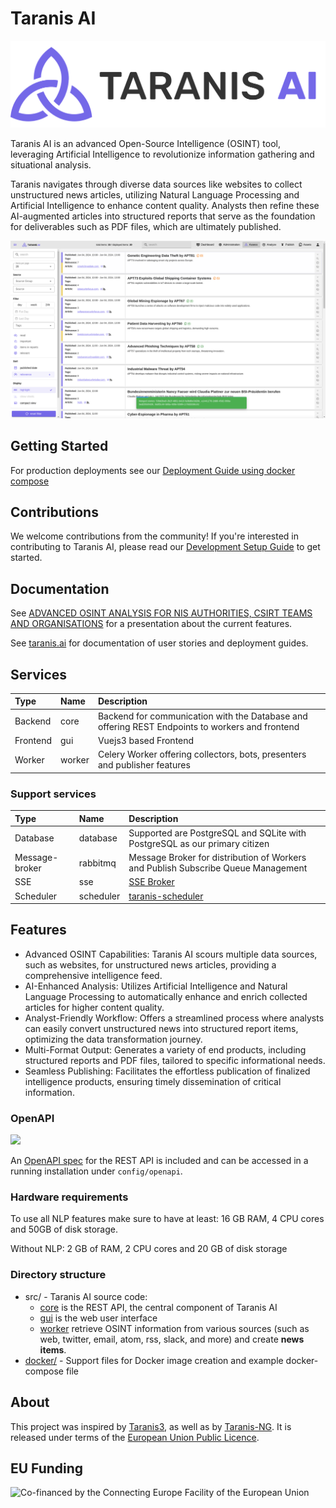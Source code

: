 # Taranis AI

![Logo](./resources/images/logo.svg)

Taranis AI is an advanced Open-Source Intelligence (OSINT) tool, leveraging Artificial Intelligence to revolutionize information gathering and situational analysis.

Taranis navigates through diverse data sources like websites to collect unstructured news articles, utilizing Natural Language Processing and Artificial Intelligence to enhance content quality.
Analysts then refine these AI-augmented articles into structured reports that serve as the foundation for deliverables such as PDF files, which are ultimately published.

![Screenshot](./resources/images/screenshot.png)

## Getting Started

For production deployments see our [Deployment Guide using docker compose](https://taranis.ai/docs/getting-started/deployment/)

## Contributions

We welcome contributions from the community! If you're interested in contributing to Taranis AI, please read our [Development Setup Guide](./docker/dev/README.md) to get started.

## Documentation

See [ADVANCED OSINT ANALYSIS FOR NIS AUTHORITIES, CSIRT TEAMS AND ORGANISATIONS](./doc/2023_IKTSichKonf_AWAKE_v3.pdf) for a presentation about the current features.

See [taranis.ai](https://taranis.ai/docs/) for documentation of user stories and deployment guides.

## Services

| Type      | Name      | Description                           |
| :-------- | :-------- | :------------------------------------ |
| Backend   | core      | Backend for communication with the Database and offering REST Endpoints to workers and frontend |
| Frontend  | gui       | Vuejs3 based Frontend |
| Worker    | worker    | Celery Worker offering collectors, bots, presenters and publisher features |

### Support services

| Type            | Name                 | Description                           |
| :-------------- | :------------------- | :------------------------------------ |
| Database        | database             | Supported are PostgreSQL and SQLite with PostgreSQL as our primary citizen |
| Message-broker  | rabbitmq             | Message Broker for distribution of Workers and Publish Subscribe Queue Management |
| SSE             | sse                  | [SSE Broker](https://github.com/taranis-ai/sse-broker) |
| Scheduler       | scheduler            | [taranis-scheduler](https://github.com/taranis-ai/taranis-scheduler) |

## Features

* Advanced OSINT Capabilities: Taranis AI scours multiple data sources, such as websites, for unstructured news articles, providing a comprehensive intelligence feed.
* AI-Enhanced Analysis: Utilizes Artificial Intelligence and Natural Language Processing to automatically enhance and enrich collected articles for higher content quality.
* Analyst-Friendly Workflow: Offers a streamlined process where analysts can easily convert unstructured news into structured report items, optimizing the data transformation journey.
* Multi-Format Output: Generates a variety of end products, including structured reports and PDF files, tailored to specific informational needs.
* Seamless Publishing: Facilitates the effortless publication of finalized intelligence products, ensuring timely dissemination of critical information.

### OpenAPI

<img src="https://validator.swagger.io/validator?url=https://raw.githubusercontent.com/taranis-ai/taranis-ai/master/src/core/core/static/openapi3_1.yaml">

An [OpenAPI spec](./src/core/core/static/openapi3_1.yaml) for the REST API is included and can be accessed in a running installation under `config/openapi`.

### Hardware requirements

To use all NLP features make sure to have at least: 16 GB RAM, 4 CPU cores and 50GB of disk storage.

Without NLP: 2 GB of RAM, 2 CPU cores and 20 GB of disk storage

### Directory structure

* src/ - Taranis AI source code:
  * [core](src/core/) is the REST API, the central component of Taranis AI
  * [gui](src/gui/) is the web user interface
  * [worker](src/worker/) retrieve OSINT information from various sources (such as web, twitter, email, atom, rss, slack, and more) and create **news items**.
* [docker/](docker/) - Support files for Docker image creation and example docker-compose file

## About

This project was inspired by [Taranis3](https://github.com/NCSC-NL/taranis3), as well as by [Taranis-NG](https://github.com/SK-CERT/Taranis-NG/).
It is released under terms of the [European Union Public Licence](https://eupl.eu/1.2/en/).

## EU Funding

![Co-financed by the Connecting Europe Facility of the European Union](https://ec.europa.eu/inea/sites/default/files/ceflogos/en_horizontal_cef_logo_2.png)
